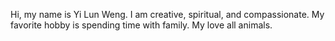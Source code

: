 Hi, my name is Yi Lun Weng. 
I am creative, spiritual, and compassionate. 
My favorite hobby is spending time with family. 
My love all animals.

